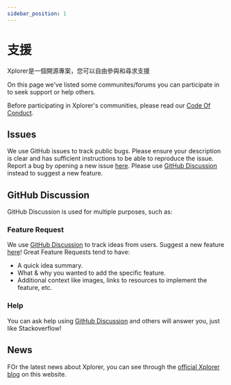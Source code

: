 ```yaml
---
sidebar_position: 1
---
```

# 支援
Xplorer是一個開源專案，您可以自由參與和尋求支援

On this page we've listed some communites/forums you can participate in to seek support or help others.

Before participating in Xplorer's communities, please read our [Code Of Conduct](../CODE_OF_CONDUCT).

## Issues
We use GitHub issues to track public bugs. Please ensure your description is clear and has sufficient instructions to be able to reproduce the issue. Report a bug by opening a new issue [here](https://github.com/kimlimjustin/xplorer/issues). Please use [GitHub Discussion](https://github.com/kimlimjustin/xplorer/discussions) instead to suggest a new feature.

## GitHub Discussion
GitHub Discussion is used for multiple purposes, such as:

### Feature Request
We use [GitHub Discussion](https://github.com/kimlimjustin/xplorer/discussions) to track ideas from users. Suggest a new feature [here](https://github.com/kimlimjustin/xplorer/discussions)! Great Feature Requests tend to have:
- A quick idea summary.
- What & why you wanted to add the specific feature.
- Additional context like images, links to resources to implement the feature, etc.
### Help
You can ask help using [GitHub Discussion](https://github.com/kimlimjustin/xplorer/discussions) and others will answer you, just like Stackoverflow!

## News
FOr the latest news about Xplorer, you can see through the [official Xplorer blog](/blog) on this website.